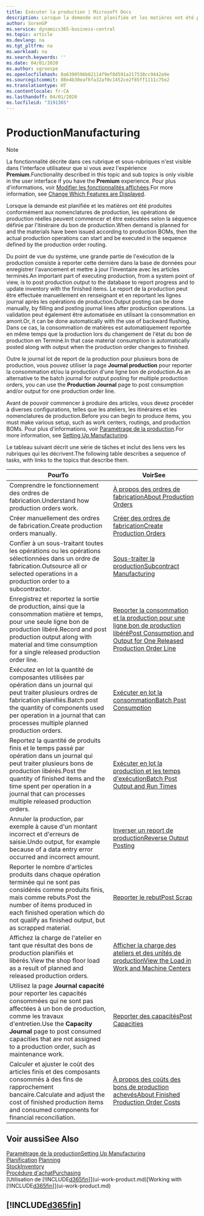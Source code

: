 ```yaml
---
title: Exécuter la production | Microsoft Docs
description: Lorsque la demande est planifiée et les matières ont été produites conformément aux nomenclatures de production, les opérations de production réelles peuvent commencer et être exécutées selon la séquence définie par l'itinéraire du bon de production.
author: SorenGP
ms.service: dynamics365-business-central
ms.topic: article
ms.devlang: na
ms.tgt_pltfrm: na
ms.workload: na
ms.search.keywords: ''
ms.date: 04/01/2020
ms.author: sgroespe
ms.openlocfilehash: 8a6390596b82114f9ef8d591a217538cc9442a9e
ms.sourcegitcommit: 88e4b30eaf6fa32af0c1452ce2f85ff1111c75e2
ms.translationtype: HT
ms.contentlocale: fr-CA
ms.lasthandoff: 04/01/2020
ms.locfileid: "3191365"
---
```

# <a name="manufacturing"></a><span data-ttu-id="ce5b9-103">Production</span><span class="sxs-lookup"><span data-stu-id="ce5b9-103">Manufacturing</span></span>
> [!NOTE]
> <span data-ttu-id="ce5b9-104">La fonctionnalité décrite dans ces rubrique et sous-rubriques n'est visible dans l'interface utilisateur que si vous avez l'expérience **Premium**.</span><span class="sxs-lookup"><span data-stu-id="ce5b9-104">Functionality described in this topic and sub topics is only visible in the user interface if you have the **Premium** experience.</span></span> <span data-ttu-id="ce5b9-105">Pour plus d'informations, voir [Modifier les fonctionnalités affichées](ui-experiences.md).</span><span class="sxs-lookup"><span data-stu-id="ce5b9-105">For more information, see [Change Which Features are Displayed](ui-experiences.md).</span></span>

<span data-ttu-id="ce5b9-106">Lorsque la demande est planifiée et les matières ont été produites conformément aux nomenclatures de production, les opérations de production réelles peuvent commencer et être exécutées selon la séquence définie par l'itinéraire du bon de production.</span><span class="sxs-lookup"><span data-stu-id="ce5b9-106">When demand is planned for and the materials have been issued according to production BOMs, then the actual production operations can start and be executed in the sequence defined by the production order routing.</span></span>  

<span data-ttu-id="ce5b9-107">Du point de vue du système, une grande partie de l'exécution de la production consiste à reporter cette dernière dans la base de données pour enregistrer l'avancement et mettre à jour l'inventaire avec les articles terminés.</span><span class="sxs-lookup"><span data-stu-id="ce5b9-107">An important part of executing production, from a system point of view, is to post production output to the database to report progress and to update inventory with the finished items.</span></span> <span data-ttu-id="ce5b9-108">Le report de la production peut être effectuée manuellement en renseignant et en reportant les lignes journal après les opérations de production.</span><span class="sxs-lookup"><span data-stu-id="ce5b9-108">Output posting can be done manually, by filling and posting journal lines after production operations.</span></span> <span data-ttu-id="ce5b9-109">La validation peut également être automatisée en utilisant la consommation en amont.</span><span class="sxs-lookup"><span data-stu-id="ce5b9-109">Or, it can be done automatically with the use of backward flushing.</span></span> <span data-ttu-id="ce5b9-110">Dans ce cas, la consommation de matières est automatiquement reportée en même temps que la production lors du changement de l'état du bon de production en Terminé.</span><span class="sxs-lookup"><span data-stu-id="ce5b9-110">In that case material consumption is automatically posted along with output when the production order changes to finished.</span></span>  

<span data-ttu-id="ce5b9-111">Outre le journal lot de report de la production pour plusieurs bons de production, vous pouvez utiliser la page **Journal production** pour reporter la consommation et/ou la production d'une ligne bon de production.</span><span class="sxs-lookup"><span data-stu-id="ce5b9-111">As an alternative to the batch journal for output posting for multiple production orders, you can use the **Production Journal** page to post consumption and/or output for one production order line.</span></span>

<span data-ttu-id="ce5b9-112">Avant de pouvoir commencer à produire des articles, vous devez procéder à diverses configurations, telles que les ateliers, les itinéraires et les nomenclatures de production.</span><span class="sxs-lookup"><span data-stu-id="ce5b9-112">Before you can begin to produce items, you must make various setup, such as work centers, routings, and production BOMs.</span></span> <span data-ttu-id="ce5b9-113">Pour plus d'informations, voir [Paramétrage de la production](production-configure-production-processes.md).</span><span class="sxs-lookup"><span data-stu-id="ce5b9-113">For more information, see [Setting Up Manufacturing](production-configure-production-processes.md).</span></span>

<span data-ttu-id="ce5b9-114">Le tableau suivant décrit une série de tâches et inclut des liens vers les rubriques qui les décrivent.</span><span class="sxs-lookup"><span data-stu-id="ce5b9-114">The following table describes a sequence of tasks, with links to the topics that describe them.</span></span>   

|<span data-ttu-id="ce5b9-115">**Pour**</span><span class="sxs-lookup"><span data-stu-id="ce5b9-115">**To**</span></span>|<span data-ttu-id="ce5b9-116">**Voir**</span><span class="sxs-lookup"><span data-stu-id="ce5b9-116">**See**</span></span>|  
|------------|-------------|  
|<span data-ttu-id="ce5b9-117">Comprendre le fonctionnement des ordres de fabrication.</span><span class="sxs-lookup"><span data-stu-id="ce5b9-117">Understand how production orders work.</span></span>|[<span data-ttu-id="ce5b9-118">À propos des ordres de fabrication</span><span class="sxs-lookup"><span data-stu-id="ce5b9-118">About Production Orders</span></span>](production-about-production-orders.md)|
|<span data-ttu-id="ce5b9-119">Créer manuellement des ordres de fabrication.</span><span class="sxs-lookup"><span data-stu-id="ce5b9-119">Create production orders manually.</span></span>|[<span data-ttu-id="ce5b9-120">Créer des ordres de fabrication</span><span class="sxs-lookup"><span data-stu-id="ce5b9-120">Create Production Orders</span></span>](production-how-to-create-production-orders.md)|
|<span data-ttu-id="ce5b9-121">Confier à un sous-traitant toutes les opérations ou les opérations sélectionnées dans un ordre de fabrication.</span><span class="sxs-lookup"><span data-stu-id="ce5b9-121">Outsource all or selected operations in a production order to a subcontractor.</span></span>|[<span data-ttu-id="ce5b9-122">Sous-traiter la production</span><span class="sxs-lookup"><span data-stu-id="ce5b9-122">Subcontract Manufacturing</span></span>](production-how-to-subcontract-manufacturing.md)|
|<span data-ttu-id="ce5b9-123">Enregistrez et reportez la sortie de production, ainsi que la consommation matière et temps, pour une seule ligne bon de production libéré.</span><span class="sxs-lookup"><span data-stu-id="ce5b9-123">Record and post production output along with material and time consumption for a single released production order line.</span></span>|[<span data-ttu-id="ce5b9-124">Reporter la consommation et la production pour une ligne bon de production libéré</span><span class="sxs-lookup"><span data-stu-id="ce5b9-124">Post Consumption and Output for One Released Production Order Line</span></span>](production-how-to-register-consumption-and-output.md)|  
|<span data-ttu-id="ce5b9-125">Exécutez en lot la quantité de composantes utilisées par opération dans un journal qui peut traiter plusieurs ordres de fabrication planifiés.</span><span class="sxs-lookup"><span data-stu-id="ce5b9-125">Batch post the quantity of components used per operation in a journal that can processes multiple planned production orders.</span></span>|[<span data-ttu-id="ce5b9-126">Exécuter en lot la consommation</span><span class="sxs-lookup"><span data-stu-id="ce5b9-126">Batch Post Consumption</span></span>](production-how-to-post-consumption.md)|
|<span data-ttu-id="ce5b9-127">Reportez la quantité de produits finis et le temps passé par opération dans un journal qui peut traiter plusieurs bons de production libérés.</span><span class="sxs-lookup"><span data-stu-id="ce5b9-127">Post the quantity of finished items and the time spent per operation in a journal that can processes multiple released production orders.</span></span>|[<span data-ttu-id="ce5b9-128">Exécuter en lot la production et les temps d'exécution</span><span class="sxs-lookup"><span data-stu-id="ce5b9-128">Batch Post Output and Run Times</span></span>](production-how-to-post-output-quantity.md)|
|<span data-ttu-id="ce5b9-129">Annuler la production, par exemple à cause d'un montant incorrect et d'erreurs de saisie.</span><span class="sxs-lookup"><span data-stu-id="ce5b9-129">Undo output, for example because of a data entry error occurred and incorrect amount.</span></span>  |[<span data-ttu-id="ce5b9-130">Inverser un report de production</span><span class="sxs-lookup"><span data-stu-id="ce5b9-130">Reverse Output Posting</span></span>](production-how-to-reverse-output-posting.md)|  
|<span data-ttu-id="ce5b9-131">Reporter le nombre d'articles produits dans chaque opération terminée qui ne sont pas considérés comme produits finis, mais comme rebuts.</span><span class="sxs-lookup"><span data-stu-id="ce5b9-131">Post the number of items produced in each finished operation which do not qualify as finished output, but as scrapped material.</span></span>|[<span data-ttu-id="ce5b9-132">Reporter le rebut</span><span class="sxs-lookup"><span data-stu-id="ce5b9-132">Post Scrap</span></span>](production-how-to-post-scrap.md)|
|<span data-ttu-id="ce5b9-133">Affichez la charge de l'atelier en tant que résultat des bons de production planifiés et libérés.</span><span class="sxs-lookup"><span data-stu-id="ce5b9-133">View the shop floor load as a result of planned and released production orders.</span></span>|[<span data-ttu-id="ce5b9-134">Afficher la charge des ateliers et des unités de production</span><span class="sxs-lookup"><span data-stu-id="ce5b9-134">View the Load in Work and Machine Centers</span></span>](production-how-to-view-the-load-on-work-centers.md)|      
|<span data-ttu-id="ce5b9-135">Utilisez la page **Journal capacité** pour reporter les capacités consommées qui ne sont pas affectées à un bon de production, comme les travaux d'entretien.</span><span class="sxs-lookup"><span data-stu-id="ce5b9-135">Use the **Capacity Journal** page to post consumed capacities that are not assigned to a production order, such as maintenance work.</span></span>|[<span data-ttu-id="ce5b9-136">Reporter des capacités</span><span class="sxs-lookup"><span data-stu-id="ce5b9-136">Post Capacities</span></span>](production-how-to-post-capacities.md)|  
|<span data-ttu-id="ce5b9-137">Calculer et ajuster le coût des articles finis et des composants consommés à des fins de rapprochement bancaire.</span><span class="sxs-lookup"><span data-stu-id="ce5b9-137">Calculate and adjust the cost of finished production items and consumed components for financial reconciliation.</span></span>|[<span data-ttu-id="ce5b9-138">À propos des coûts des bons de production achevés</span><span class="sxs-lookup"><span data-stu-id="ce5b9-138">About Finished Production Order Costs</span></span>](finance-about-finished-production-order-costs.md)|  

## <a name="see-also"></a><span data-ttu-id="ce5b9-139">Voir aussi</span><span class="sxs-lookup"><span data-stu-id="ce5b9-139">See Also</span></span>  
[<span data-ttu-id="ce5b9-140">Paramétrage de la production</span><span class="sxs-lookup"><span data-stu-id="ce5b9-140">Setting Up Manufacturing</span></span>](production-configure-production-processes.md)  
<span data-ttu-id="ce5b9-141">[Planification](production-planning.md)    </span><span class="sxs-lookup"><span data-stu-id="ce5b9-141">[Planning](production-planning.md)    </span></span>  
[<span data-ttu-id="ce5b9-142">Stock</span><span class="sxs-lookup"><span data-stu-id="ce5b9-142">Inventory</span></span>](inventory-manage-inventory.md)  
[<span data-ttu-id="ce5b9-143">Procédure d'achat</span><span class="sxs-lookup"><span data-stu-id="ce5b9-143">Purchasing</span></span>](purchasing-manage-purchasing.md)  
<span data-ttu-id="ce5b9-144">[Utilisation de [!INCLUDE[d365fin](includes/d365fin_md.md)]](ui-work-product.md)</span><span class="sxs-lookup"><span data-stu-id="ce5b9-144">[Working with [!INCLUDE[d365fin](includes/d365fin_md.md)]](ui-work-product.md)</span></span>

## [!INCLUDE[d365fin](includes/free_trial_md.md)]  
